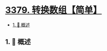 # [3379. 转换数组【简单】](https://github.com/tnotesjs/TNotes.leetcode/tree/main/notes/3379.%20%E8%BD%AC%E6%8D%A2%E6%95%B0%E7%BB%84%E3%80%90%E7%AE%80%E5%8D%95%E3%80%91)

<!-- region:toc -->

- [1. 📝 概述](#1--概述)

<!-- endregion:toc -->

## 1. 📝 概述
